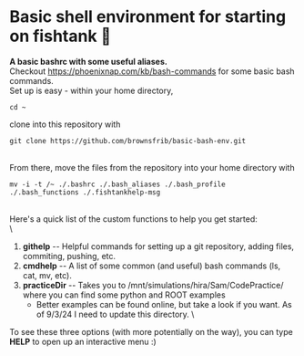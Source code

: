 # Basic shell environment for starting on fishtank :slightly_smiling_face:
**A basic bashrc with some useful aliases.** \
Checkout https://phoenixnap.com/kb/bash-commands for some basic bash commands. \
Set up is easy - within your home directory, 
```console
cd ~
```
clone into this repository with
```console
git clone https://github.com/brownsfrib/basic-bash-env.git
```
\
From there, move the files from the repository into your home directory with
```console
mv -i -t /~ ./.bashrc ./.bash_aliases ./.bash_profile ./.bash_functions ./.fishtankhelp-msg
```
\
Here's a quick list of the custom functions to help you get started: \
\
1. **githelp** \-\- Helpful commands for setting up a git repository, adding files, commiting, pushing, etc. 
2. **cmdhelp** \-\- A list of some common (and useful) bash commands (ls, cat, mv, etc). 
3. **practiceDir** \-\- Takes you to /mnt/simulations/hira/Sam/CodePractice/ where you can find some python and ROOT examples 
	* Better examples can be found online, but take a look if you want. As of 9/3/24 I need to update this directory. 
\

To see these three options (with more potentially on the way), you can type **HELP** to open up an interactive menu :) 

